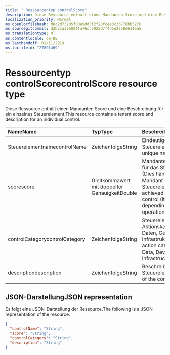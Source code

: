 ```yaml
---
title: " Ressourcentyp controlScore"
description: Diese Ressource enthält einen Mandanten Score und eine Beschreibung für ein einzelnes Steuerelement.
localization_priority: Normal
ms.openlocfilehash: d8c2d73205f00a9dd5f2f28fcee3c33778bb3276
ms.sourcegitcommit: d2b3ca32602ffa76cc7925d7f4d1e2258e611ea5
ms.translationtype: MT
ms.contentlocale: de-DE
ms.lasthandoff: 01/11/2019
ms.locfileid: "27891469"
---
```

#  <a name="controlscore-resource-type"></a><span data-ttu-id="6ad56-103">Ressourcentyp controlScore</span><span class="sxs-lookup"><span data-stu-id="6ad56-103">controlScore resource type</span></span>

<span data-ttu-id="6ad56-104">Diese Ressource enthält einen Mandanten Score und eine Beschreibung für ein einzelnes Steuerelement.</span><span class="sxs-lookup"><span data-stu-id="6ad56-104">This resource contains a tenant score and description for an individual control.</span></span>

|<span data-ttu-id="6ad56-105">Name</span><span class="sxs-lookup"><span data-stu-id="6ad56-105">Name</span></span> |<span data-ttu-id="6ad56-106">Typ</span><span class="sxs-lookup"><span data-stu-id="6ad56-106">Type</span></span> |<span data-ttu-id="6ad56-107">Beschreibung</span><span class="sxs-lookup"><span data-stu-id="6ad56-107">Description</span></span> |
|:--|:--|:--|
|   <span data-ttu-id="6ad56-108">Steuerelementname</span><span class="sxs-lookup"><span data-stu-id="6ad56-108">controlName</span></span> |   <span data-ttu-id="6ad56-109">Zeichenfolge</span><span class="sxs-lookup"><span data-stu-id="6ad56-109">String</span></span>  |   <span data-ttu-id="6ad56-110">Eindeutiger Name des Steuerelements</span><span class="sxs-lookup"><span data-stu-id="6ad56-110">Control unique name</span></span> |
|   <span data-ttu-id="6ad56-111">score</span><span class="sxs-lookup"><span data-stu-id="6ad56-111">score</span></span>   |   <span data-ttu-id="6ad56-112">Gleitkommawert mit doppelter Genauigkeit</span><span class="sxs-lookup"><span data-stu-id="6ad56-112">Double</span></span>  |  <span data-ttu-id="6ad56-113">Mandanten erreicht Score für das Steuerelement (Dies hängt Tag je nach Mandant Vorgänge auf das Steuerelement).</span><span class="sxs-lookup"><span data-stu-id="6ad56-113">Tenant achieved score for the control (it varies day by day depending on tenant operations on the control).</span></span> |
|   <span data-ttu-id="6ad56-114">controlCategory</span><span class="sxs-lookup"><span data-stu-id="6ad56-114">controlCategory</span></span> |   <span data-ttu-id="6ad56-115">Zeichenfolge</span><span class="sxs-lookup"><span data-stu-id="6ad56-115">String</span></span>  |  <span data-ttu-id="6ad56-116">Steuerelement-Aktionskategorie (Identität, Daten, Gerät, Apps, Infrastruktur).</span><span class="sxs-lookup"><span data-stu-id="6ad56-116">Control action category (Identity, Data, Device, Apps, Infrastructure).</span></span> |
|   <span data-ttu-id="6ad56-117">description</span><span class="sxs-lookup"><span data-stu-id="6ad56-117">description</span></span> |   <span data-ttu-id="6ad56-118">Zeichenfolge</span><span class="sxs-lookup"><span data-stu-id="6ad56-118">String</span></span>  |  <span data-ttu-id="6ad56-119">Beschreibung des Steuerelements.</span><span class="sxs-lookup"><span data-stu-id="6ad56-119">Description of the control.</span></span> |

## <a name="json-representation"></a><span data-ttu-id="6ad56-120">JSON-Darstellung</span><span class="sxs-lookup"><span data-stu-id="6ad56-120">JSON representation</span></span>

<span data-ttu-id="6ad56-121">Es folgt eine JSON-Darstellung der Ressource.</span><span class="sxs-lookup"><span data-stu-id="6ad56-121">The following is a JSON representation of the resource.</span></span>

<!-- {
  "blockType": "resource",
  "optionalProperties": [

  ],
  "@odata.type": "microsoft.graph.controlScore"
}-->

```json
{
  "controlName": "String",
  "score": "String",
  "controlCategory": "String",
  "description": "String"
}

```


<!-- {
  "type": "#page.annotation",
  "description": "controlScore resource",
  "keywords": "",
  "section": "documentation",
  "tocPath": ""
}-->
